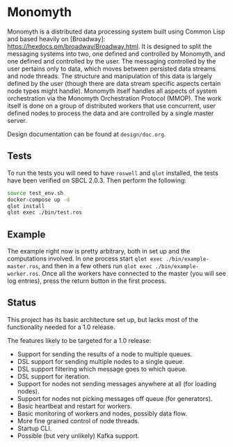 # Monomyth

Monomyth is a distributed data processing system built using Common Lisp and 
based heavily on [Broadway]: https://hexdocs.pm/broadway/Broadway.html.
It is designed to split the messaging systems into two, one defined and
controlled by Monomyth, and one defined and controlled by the user.
The messaging controlled by the user pertains only to data, which moves between
persisted data streams and node threads.
The structure and manipulation of this data is largely defined by the user
(though there are data stream specific aspects certain node types might handle).
Monomyth itself handles all aspects of system orchestration via the Monomyth
Orchestration Protocol (MMOP).
The work itself is done on a group of distributed workers that use concurrent,
user defined nodes to process the data and are controlled by a single master server.

Design documentation can be found at `design/doc.org`.

## Tests

To run the tests you will need to have `roswell` and `qlot` installed, the tests 
have been verified on SBCL 2.0.3.
Then perform the following:
```bash
source test_env.sh
docker-compose up -d
qlot install
qlot exec ./bin/test.ros
```

## Example

The example right now is pretty arbitrary, both in set up and the computations
involved.
In one process start `qlot exec ./bin/example-master.ros`, and then in a few 
others run `qlot exec ./bin/example-worker.ros`.
Once all the workers have connected to the master (you will see log entries),
press the return button in the first process.

## Status

This project has its basic architecture set up, but lacks most of the functionality 
needed for a 1.0 release.

The features likely to be targeted for a 1.0 release:
- Support for sending the results of a node to multiple queues.
- DSL support for sending multiple nodes to a single queue.
- DSL support filtering which message goes to which queue.
- DSL support for iteration.
- Support for nodes not sending messages anywhere at all (for loading nodes).
- Support for nodes not picking messages off queue (for generators).
- Basic heartbeat and restart for workers.
- Basic monitoring of workers and nodes, possibly data flow.
- More fine grained control of node threads.
- Startup CLI.
- Possible (but very unlikely) Kafka support.
